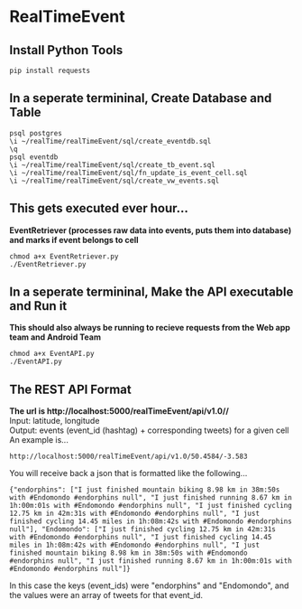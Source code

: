 # RealTimeEvent

## Install Python Tools
```
pip install requests
```

## In a seperate termininal, Create Database and Table
```
psql postgres
\i ~/realTime/realTimeEvent/sql/create_eventdb.sql
\q
psql eventdb
\i ~/realTime/realTimeEvent/sql/create_tb_event.sql
\i ~/realTime/realTimeEvent/sql/fn_update_is_event_cell.sql
\i ~/realTime/realTimeEvent/sql/create_vw_events.sql
```

## This gets executed ever hour...
**EventRetriever (processes raw data into events, puts them into database) and marks if event belongs to cell**<br />
```
chmod a+x EventRetriever.py
./EventRetriever.py
```

## In a seperate termininal, Make the API executable and Run it
**This should also always be running to recieve requests from the Web app team and Android Team**<br />
```
chmod a+x EventAPI.py
./EventAPI.py
```

## The REST API Format
**The url is  http://localhost:5000/realTimeEvent/api/v1.0/<latitude>/<longitude>**<br />
Input: latitude, longitude<br />
Output: events (event_id (hashtag) + corresponding tweets) for a given cell<br />
An example is...<br />
```
http://localhost:5000/realTimeEvent/api/v1.0/50.4584/-3.583
```
You will receive back a json that is formatted like the following...<br />
```
{"endorphins": ["I just finished mountain biking 8.98 km in 38m:50s with #Endomondo #endorphins null", "I just finished running 8.67 km in 1h:00m:01s with #Endomondo #endorphins null", "I just finished cycling 12.75 km in 42m:31s with #Endomondo #endorphins null", "I just finished cycling 14.45 miles in 1h:08m:42s with #Endomondo #endorphins null"], "Endomondo": ["I just finished cycling 12.75 km in 42m:31s with #Endomondo #endorphins null", "I just finished cycling 14.45 miles in 1h:08m:42s with #Endomondo #endorphins null", "I just finished mountain biking 8.98 km in 38m:50s with #Endomondo #endorphins null", "I just finished running 8.67 km in 1h:00m:01s with #Endomondo #endorphins null"]}
```

In this case the keys (event_ids) were "endorphins" and "Endomondo", and the values were an array of tweets for that event_id. <br />


